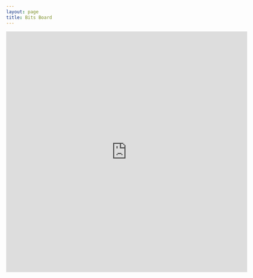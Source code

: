 ```yaml
---
layout: page
title: Bits Board
---
```


<style>
  body {
    margin: 0;
    /* Reset default margin */
  }

  iframe {
    display: block;
    /* iframes are inline by default */
    background: #000;
    border: none;
    /* Reset default border */
    height: 640px;
    /* Viewport-relative units */
    width: 640px;
  }
</style>
<iframe src="https://nftbiker.xyz/onsale?wallet=tz2UJy5bWeSdkHSKazR4oL921QBttWSx5eyC&hide=1&theme=COLOR"></iframe>